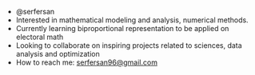 - @serfersan
- Interested in mathematical modeling and analysis, numerical methods.
- Currently learning biproportional representation to be applied on electoral math 
- Looking to collaborate on inspiring projects related to sciences, data analysis and optimization
- How to reach me: serfersan96@gmail.com

<!---
serfersan/serfersan is a ✨ special ✨ repository because its `README.md` (this file) appears on your GitHub profile.
You can click the Preview link to take a look at your changes.
--->
